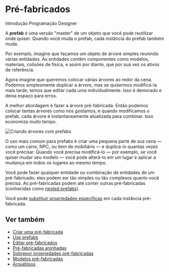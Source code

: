 # Pré-fabricados

<span class="badge text-bg-primary">Introdução</span>
<span class="badge text-bg-success">Programação</span>
<span class="badge text-bg-success">Designer</span>

A **prefab** é uma versão "master" de um objeto que você pode reutilizar onde quiser. Quando você muda o prefab, cada instância do prefab também muda.

Por exemplo, imagine que façamos um objeto de árvore simples reunindo várias entidades. As entidades contêm componentes como modelos, materiais, colisões de física, e assim por diante, que por sua vez os ativos de referência.

Agora imagine que queremos colocar várias árvores ao redor da cena. Podemos simplesmente duplicar a árvore, mas se quisermos modificá-la mais tarde, temos que editar cada uma individualmente. Isso é demorado e deixa espaço para erros.

A melhor abordagem é fazer a árvore pré-fabricada. Então podemos colocar tantas árvores como nós gostamos, e quando modificamos o prefab, cada árvore é instantaneamente atualizada para combinar. Isso economiza muito tempo.

![Criando árvores com prefabs](media/create-prefab-trees.gif)

O uso mais comum para prefabs é criar uma pequena parte de sua cena — como um carro, NPC, ou item de mobiliário — e duplica-lo quantas vezes você precisar. Quando você precisa modificá-lo — por exemplo, se você quiser mudar seu modelo — você pode alterá-lo em um lugar e aplicar a mudança em todos os lugares ao mesmo tempo.

Você pode fazer qualquer entidade ou combinação de entidades de um pré-fabricado; eles podem ser tão simples ou tão complexos quanto você precisa. As pré-fabricadas podem até conter outras pré-fabricadas (conhecidas como [nested prefabs](nested-prefabs.md)).

Você pode [ substituir propriedades específicas](override-prefab-properties.md) em cada instância pré-fabricada.

## Ver também

* [Criar uma pré-fabricada](create-a-prefab.md)
* [Use prefabs](use-prefabs.md)
* [Editar pré-fabricados](edit-prefabs.md)
* [Pré-fabricadas aninhadas](nested-prefabs.md)
* [Sobrepor propriedades pré-fabricadas](override-prefab-properties.md)
* [Modelos pré-fabricadas](prefab-models.md)
* [Arquétipos](../archetypes.md)